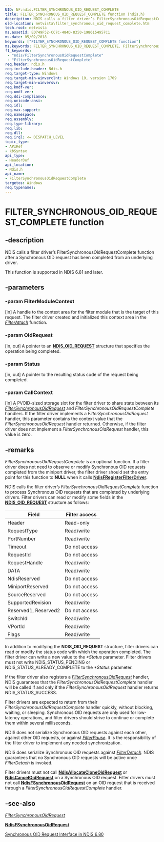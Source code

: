 ```yaml
---
UID: NF:ndis.FILTER_SYNCHRONOUS_OID_REQUEST_COMPLETE
title: FILTER_SYNCHRONOUS_OID_REQUEST_COMPLETE function (ndis.h)
description: NDIS calls a filter driver’s FilterSynchronousOidRequestComplete function after a Synchronous OID request has been completed from an underlying driver.
old-location: netvista\filter_synchronous_oid_request_complete.htm
tech.root: netvista
ms.assetid: E0749F52-CC7C-484D-8350-1986154957C1
ms.date: 05/02/2018
keywords: ["FILTER_SYNCHRONOUS_OID_REQUEST_COMPLETE function"]
ms.keywords: FILTER_SYNCHRONOUS_OID_REQUEST_COMPLETE, FilterSynchronousOidRequestComplete, FilterSynchronousOidRequestComplete function [Network Drivers Starting with Windows Vista], ndis/FilterSynchronousOidRequestComplete, netvista.filter_synchronous_oid_request_complete
f1_keywords:
 - "ndis/FilterSynchronousOidRequestComplete"
 - "FilterSynchronousOidRequestComplete"
req.header: ndis.h
req.include-header: Ndis.h
req.target-type: Windows
req.target-min-winverclnt: Windows 10, version 1709
req.target-min-winversvr: 
req.kmdf-ver: 
req.umdf-ver: 
req.ddi-compliance: 
req.unicode-ansi: 
req.idl: 
req.max-support: 
req.namespace: 
req.assembly: 
req.type-library: 
req.lib: 
req.dll: 
req.irql: <= DISPATCH_LEVEL
topic_type:
- APIRef
- kbSyntax
api_type:
- HeaderDef
api_location:
- Ndis.h
api_name:
- FilterSynchronousOidRequestComplete
targetos: Windows
req.typenames: 
---
```


# FILTER_SYNCHRONOUS_OID_REQUEST_COMPLETE function

## -description

NDIS calls a filter driver’s FilterSynchronousOidRequestComplete function after a Synchronous OID request has been completed from an underlying driver.

This function is supported in NDIS 6.81 and later.

## -parameters

### -param FilterModuleContext 
[in]
A handle to the context area for the filter module that is the target of this request. The filter driver created and initialized this context area in the [*FilterAttach*](nc-ndis-filter_attach.md) function.

### -param OidRequest 
[in, out]
A pointer to an [**NDIS_OID_REQUEST**](ns-ndis-_ndis_oid_request.md) structure that specifies the operation being completed.

### -param Status 
[in, out]
A pointer to the resulting status code of the request being completed.

### -param CallContext 
[in]
A PVOID-sized storage slot for the filter driver to share state between its [*FilterSynchronousOidRequest*](nf-ndis-filter_synchronous_oid_request.md) and *FilterSynchronousOidRequestComplete* handlers. If the filter driver implements a *FilterSynchronousOidRequest* handler, this parameter contains the context value that the *FilterSynchronousOidRequest* handler returned. Otherwise, if the filter driver does not implement a *FilterSynchronousOidRequest* handler, this value is zero.

## -remarks

*FilterSynchronousOidRequestComplete* is an optional function. If a filter driver does not need to observe or modify Synchronous OID requests completed from the miniport driver, the filter driver should set the entry point for this function to **NULL** when it calls [**NdisFRegisterFilterDriver**](nf-ndis-ndisfregisterfilterdriver.md).

NDIS calls the filter driver’s *FilterSynchronousOidRequestComplete* function to process Synchronous OID requests that are completed by underlying drivers. Filter drivers can read or modify some fields in the [**NDIS_OID_REQUEST**](ns-ndis-_ndis_oid_request.md) structure as follows:

| Field | Filter access |
| --- | --- |
| Header | Read-only |
| RequestType | Read/write |
| PortNumber | Read/write |
| Timeout | Do not access |
| RequestId | Do not access |
| RequestHandle | Read/write |
| DATA | Read/write |
| NdisReserved | Do not access |
| MiniportReserved | Do not access |
| SourceReserved | Do not access |
| SupportedRevision | Read/write |
| Reserved1, Reserved2 | Do not access |
| SwitchId | Read/write |
| VPortId | Read/write |
| Flags | Read/write |

In addition to modifying the **NDIS_OID_REQUEST** structure, filter drivers can read or modify the status code with which the operation completed. The filter driver can write a new value to the _*Status_ parameter. Filter drivers must not write NDIS_STATUS_PENDING or NDIS_STATUS_ALREADY_COMPLETE to the _*Status_ parameter.

If the filter driver also registers a [*FilterSynchronousOidRequest*](nf-ndis-filter_synchronous_oid_request.md) handler, NDIS guarantees that the *FilterSynchronousOidRequestComplete* handler will be called if and only if the *FilterSynchronousOidRequest* handler returns NDIS_STATUS_SUCCESS.

Filter drivers are expected to return from their *FilterSynchronousOidRequestComplete* handler quickly, without blocking, waiting, or sleeping. Synchronous OID requests are only used for low-latency operations, and filter drivers should strive to continue or complete them within several milliseconds.

NDIS does not serialize Synchronous OID requests against each other, against other OID requests, or against [*FilterPause*](nc-ndis-filter_pause.md). It is the responsibility of the filter driver to implement any needed synchronization.

NDIS does serialize Synchronous OID requests against [*FilterDetach*](nc-ndis-filter_detach.md): NDIS guarantees that no Synchronous OID requests will be active once *FilterDetach* is invoked.

Filter drivers must not call [**NdisAllocateCloneOidRequest**](nf-ndis-ndisallocatecloneoidrequest.md) or [**NdisCancelOidRequest**](nf-ndis-ndiscanceloidrequest.md) on a Synchronous OID request. Filter drivers must not call [**NdisFSynchronousOidRequest**](nf-ndis-ndisfsynchronousoidrequest.md) on an OID request that is received through a *FilterSynchronousOidRequestComplete* handler.

## -see-also

[*FilterSynchronousOidRequest*](nf-ndis-filter_synchronous_oid_request.md)

[**NdisFSynchronousOidRequest**](nf-ndis-ndisfsynchronousoidrequest.md)

[Synchronous OID Request Interface in NDIS 6.80](https://docs.microsoft.com/windows-hardware/drivers/network/synchronous-oid-request-interface-in-ndis-6-80)
